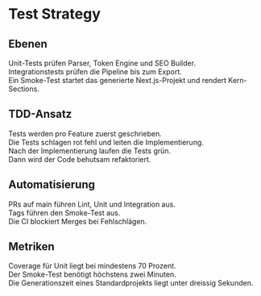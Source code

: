 [//]: # (07 – Test Strategy)
[//]: # (Zweck: Testebenen, Automatisierung und TDD-Vorgehen.)
[//]: # (Inhalt: Unit, Integration, Smoke, CI-Triggers, Metriken, TDD.)
[//]: # (Done: Klar, wann PRs „grün“ sind und wie TDD gelebt wird.)

# Test Strategy

## Ebenen
Unit-Tests prüfen Parser, Token Engine und SEO Builder.  
Integrationstests prüfen die Pipeline bis zum Export.  
Ein Smoke-Test startet das generierte Next.js-Projekt und rendert Kern-Sections.

## TDD-Ansatz
Tests werden pro Feature zuerst geschrieben.  
Die Tests schlagen rot fehl und leiten die Implementierung.  
Nach der Implementierung laufen die Tests grün.  
Dann wird der Code behutsam refaktoriert.

## Automatisierung
PRs auf main führen Lint, Unit und Integration aus.  
Tags führen den Smoke-Test aus.  
Die CI blockiert Merges bei Fehlschlägen.

## Metriken
Coverage für Unit liegt bei mindestens 70 Prozent.  
Der Smoke-Test benötigt höchstens zwei Minuten.  
Die Generationszeit eines Standardprojekts liegt unter dreissig Sekunden.  
